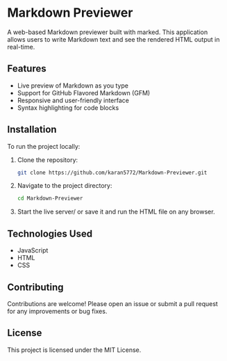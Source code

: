 # Markdown Previewer

A web-based Markdown previewer built with marked. This application allows users to write Markdown text and see the rendered HTML output in real-time.

## Features

- Live preview of Markdown as you type
- Support for GitHub Flavored Markdown (GFM)
- Responsive and user-friendly interface
- Syntax highlighting for code blocks


## Installation

To run the project locally:

1. Clone the repository:

   ```bash
   git clone https://github.com/karan5772/Markdown-Previewer.git
   ```

2. Navigate to the project directory:

   ```bash
   cd Markdown-Previewer
   ```

3. Start the live server/ or save it and run the HTML file on any browser.


## Technologies Used

- JavaScript
- HTML
- CSS

## Contributing

Contributions are welcome! Please open an issue or submit a pull request for any improvements or bug fixes.

## License

This project is licensed under the MIT License.
